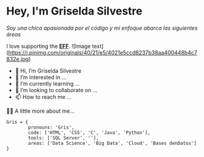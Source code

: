# Hey, I'm Griselda Silvestre
*Soy una chica apasionada por el código y mi enfoque abarca las siguientes áreas*


I love supporting the **[EFF](https://c.tenor.com/JhfsrtyytIAAAAAi/trebol-leaf.gif)**.
![Image text] (https://i.pinimg.com/originals/40/21/e5/4021e5ccd8237b38aa400448b4c7832e.jpg)
- 👋 Hi, I’m Griselda Silvestre
- 👀 I’m interested in ...
- 🌱 I’m currently learning ...
- 💞️ I’m looking to collaborate on ...
- 📫 How to reach me ...


:pouting_woman: A little more about me...
```
Gris = {
        pronouns: 'Gris',
        code: ['HTML', 'CSS', 'C', 'Java', 'Python'],
        tools: ['SQL Server', ''],
        areas: ['Data Science', 'Big Data', 'Cloud', 'Bases denDatos']
}
```
<!---
Gris-95/Gris-95 is a ✨ special ✨ repository because its `README.md` (this file) appears on your GitHub profile.
You can click the Preview link to take a look at your changes.
--->
